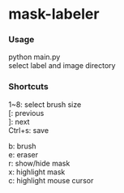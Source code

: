 # mask-labeler

### Usage
python main.py</br>
select label and image directory

### Shortcuts
1~8: select brush size</br>
[: previous</br>
]: next</br>
Ctrl+s: save</br>

b: brush</br>
e: eraser</br>
r: show/hide mask</br>
x: highlight mask</br>
c: highlight mouse cursor</br>
